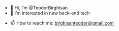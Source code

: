 - 👋 Hi, I’m @TeodorBirghisan
- 👀 I’m interested in new back-end tech
<!--- 🌱 I’m currently learning ...
- 💞️ I’m looking to collaborate on ... -->
- 📫 How to reach me: birghisanteodor@gmail.com

<!---
TeodorBirghisan/TeodorBirghisan is a ✨ special ✨ repository because its `README.md` (this file) appears on your GitHub profile.
You can click the Preview link to take a look at your changes.
--->
